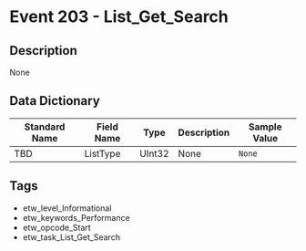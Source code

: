 # Event 203 - List_Get_Search

## Description
None

## Data Dictionary
|Standard Name|Field Name|Type|Description|Sample Value|
|---|---|---|---|---|
|TBD|ListType|UInt32|None|`None`|

## Tags
* etw_level_Informational
* etw_keywords_Performance
* etw_opcode_Start
* etw_task_List_Get_Search